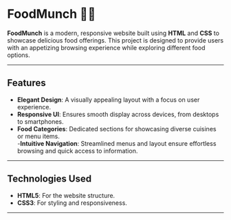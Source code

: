 # FoodMunch 🌮🍔  
**FoodMunch** is a modern, responsive website built using **HTML** and **CSS** to showcase delicious food offerings. This project is designed to provide users with an appetizing browsing experience while exploring different food options.  

---

## Features  
- **Elegant Design**: A visually appealing layout with a focus on user experience.  
- **Responsive UI**: Ensures smooth display across devices, from desktops to smartphones.  
- **Food Categories**: Dedicated sections for showcasing diverse cuisines or menu items.   
-**Intuitive Navigation**: Streamlined menus and layout ensure effortless browsing and quick access to information.
---

## Technologies Used  
- **HTML5**: For the website structure.  
- **CSS3**: For styling and responsiveness.  
---
